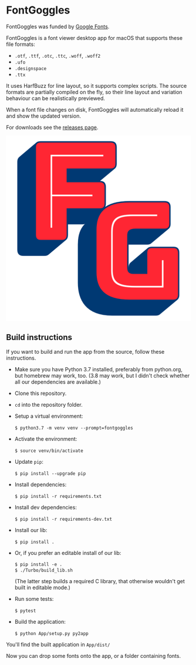 # FontGoggles

FontGoggles was funded by [Google Fonts](https://fonts.google.com/).

FontGoggles is a font viewer desktop app for macOS that supports these file formats:

- `.otf`, `.ttf`, `.otc`, `.ttc`, `.woff`, `.woff2`
- `.ufo`
- `.designspace`
- `.ttx`

It uses HarfBuzz for line layout, so it supports complex scripts. The source formats are partially compiled on the fly, so their line layout and variation behaviour can be realistically previewed.

When a font file changes on disk, FontGoggles will automatically reload it and show the updated version.

For downloads see the [releases page](https://github.com/justvanrossum/fontgoggles/releases).

![FontGoggles Icon](docs/images/icon.png)

## Build instructions

If you want to build and run the app from the source, follow these instructions.

- Make sure you have Python 3.7 installed, preferably from python.org, but homebrew may work, too. (3.8 may work, but I didn't check whether all our dependencies are available.)

- Clone this repository.

- `cd` into the repository folder.

- Setup a virtual environment:

	`$ python3.7 -m venv venv --prompt=fontgoggles`

- Activate the environment:

	`$ source venv/bin/activate`

- Update `pip`:

	`$ pip install --upgrade pip`

- Install dependencies:

	`$ pip install -r requirements.txt`

- Install dev dependencies:

	`$ pip install -r requirements-dev.txt`

- Install our lib:

	`$ pip install .`

- Or, if you prefer an editable install of our lib:

	```
	$ pip install -e .
	$ ./Turbo/build_lib.sh
	```

    (The latter step builds a required C library, that otherwise wouldn't get built in editable mode.)

- Run some tests:

	`$ pytest`

- Build the application:

	`$ python App/setup.py py2app`

You'll find the built application in `App/dist/`

Now you can drop some fonts onto the app, or a folder containing fonts.

